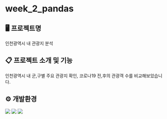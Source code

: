 # week_2_pandas

## 🖥 프로젝트명
인천광역시 내 관광지 분석

## 📋 프로젝트 소개 및 기능
인천광역시 내 군,구별 주요 관광지 확인, 코로나19 전,후의 관광객 수를 비교해보았습니다.

## ⚙ 개발환경

<img src="https://img.shields.io/badge/Python-3776AB?style=for-the-badge&logo=Python&logoColor=white"> <img src="https://img.shields.io/badge/pandas-150458?style=for-the-badge&logo=pandas&logoColor=white"> <img src="https://img.shields.io/badge/numpy-013243?style=for-the-badge&logo=numpy&logoColor=white">